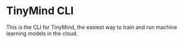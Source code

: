# TinyMind CLI

This is the CLI for TinyMind, the easiest way to train and run machine learning models in the cloud.
